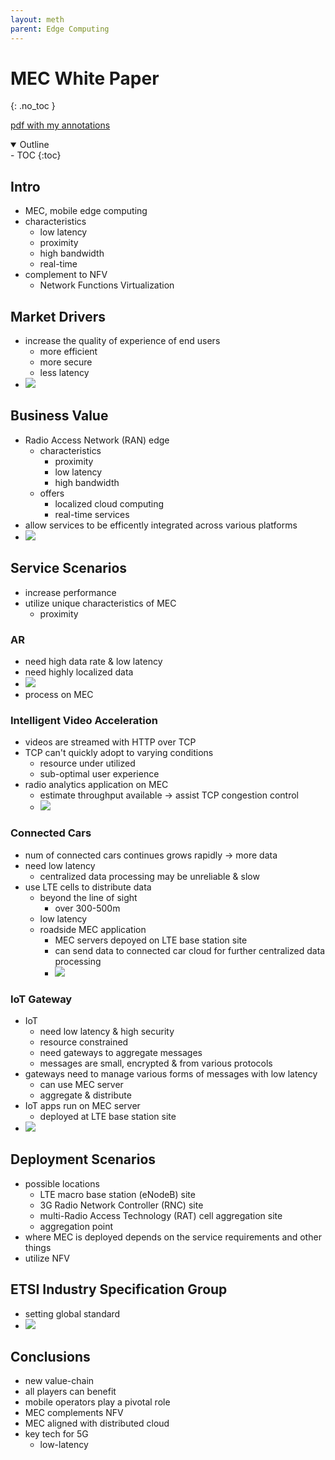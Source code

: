 ```yaml
---
layout: meth
parent: Edge Computing
---
```

# MEC White Paper
{: .no_toc }

[pdf with my annotations](etsi_wp11_mec_a_key_technology_towards_5g.pdf)


<details open markdown="block">
  <summary>
    Outline
  </summary>
- TOC
{:toc}
</details>

## Intro
- MEC, mobile edge computing
- characteristics
	- low latency
	- proximity
	- high bandwidth
	- real-time
- complement to NFV
	- Network Functions Virtualization

## Market Drivers
- increase the quality of experience of end users
	- more efficient
	- more secure
	- less latency
- ![](https://i.imgur.com/BODTSaG.png)

## Business Value
- Radio Access Network (RAN) edge
	- characteristics
		- proximity
		- low latency
		- high bandwidth
	- offers
		- localized cloud computing
		- real-time services
- allow services to be efficently integrated across various platforms
- ![](https://i.imgur.com/08y6FBz.png)

## Service Scenarios
- increase performance
- utilize unique characteristics of MEC
	- proximity

### AR
- need high data rate & low latency
- need highly localized data
- ![](https://i.imgur.com/x8YnZcM.png)
- process on MEC

### Intelligent Video Acceleration
- videos are streamed with HTTP over TCP
- TCP can't quickly adopt to varying conditions
	- resource under utilized
	- sub-optimal user experience
- radio analytics application on MEC
	- estimate throughput available -> assist TCP congestion control
	- ![](https://i.imgur.com/WEDSJyi.png)

### Connected Cars
- num of connected cars continues grows rapidly -> more data
- need low latency
	- centralized data processing may be unreliable & slow
- use LTE cells to distribute data
	- beyond the line of sight
		- over 300-500m
	- low latency
	- roadside MEC application
		- MEC servers depoyed on LTE base station site
		- can send data to connected car cloud for further centralized data processing
		- ![](https://i.imgur.com/SPnbeTc.png)

### IoT Gateway
- IoT
	- need low latency & high security
	- resource constrained
	- need gateways to aggregate messages
	- messages are small, encrypted & from various protocols
- gateways need to manage various forms of messages with low latency
	- can use MEC server
	- aggregate & distribute
- IoT apps run on MEC server
	- deployed at LTE base station site
- ![](https://i.imgur.com/z8ANKcu.png)

## Deployment Scenarios
- possible locations
	- LTE macro base station (eNodeB) site
	- 3G Radio Network Controller (RNC) site
	- multi-Radio Access Technology (RAT) cell aggregation site
	- aggregation point
- where MEC is deployed depends on the service requirements and other things
- utilize NFV

## ETSI Industry Specification Group
- setting global standard
- ![](https://i.imgur.com/q3S8Tmu.png)

## Conclusions
- new value-chain
- all players can benefit
- mobile operators play a pivotal role
- MEC complements NFV
- MEC aligned with distributed cloud
- key tech for 5G
	- low-latency